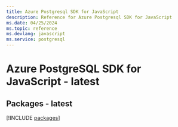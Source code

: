 ```yaml
---
title: Azure Postgresql SDK for JavaScript
description: Reference for Azure Postgresql SDK for JavaScript
ms.date: 04/25/2024
ms.topic: reference
ms.devlang: javascript
ms.service: postgresql
---
```

# Azure PostgreSQL SDK for JavaScript - latest
## Packages - latest
[!INCLUDE [packages](postgresql-index.md)]